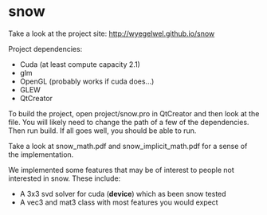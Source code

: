 snow
====

Take a look at the project site: http://wyegelwel.github.io/snow

Project dependencies:

* Cuda (at least compute capacity 2.1)
* glm
* OpenGL (probably works if cuda does...)
* GLEW
* QtCreator

To build the project, open project/snow.pro in QtCreator and then look at the file. You will likely need to change the path of a few of the dependencies. Then run build. If all goes well, you should be able to run. 

Take a look at snow_math.pdf and snow_implicit_math.pdf for a sense of the implementation.

We implemented some features that may be of interest to people not interested in snow. These include:

* A 3x3 svd solver for cuda (__device__) which as been snow tested
* A vec3 and mat3 class with most features you would expect



